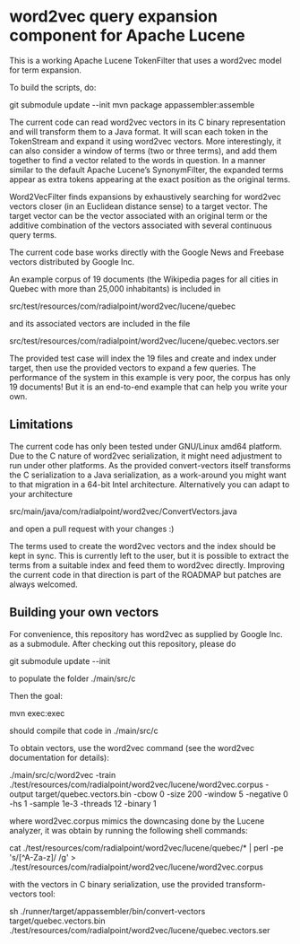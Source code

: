 word2vec query expansion component for Apache Lucene
====================================================

This is a working Apache Lucene TokenFilter that uses a word2vec model for term expansion.

To build the scripts, do:

git submodule update --init
mvn package appassembler:assemble

The current code can read word2vec vectors in its C binary representation and will transform 
them to a Java format. It will scan each token in the TokenStream and expand it using word2vec 
vectors. More interestingly, it can also consider a window of terms (two or three terms), and 
add them together to find a vector related to the words in question. In a manner similar to 
the default Apache Lucene’s SynonymFilter, the expanded terms appear as extra tokens appearing 
at the exact position as the original terms.

Word2VecFilter finds expansions by exhaustively searching for word2vec vectors closer 
(in an Euclidean distance sense) to a target vector. The target vector can be the vector 
associated with an original term or the additive combination of the vectors associated 
with several continuous query terms.

The current code base works directly with the Google News and Freebase vectors distributed 
by Google Inc.

An example corpus of 19 documents (the Wikipedia pages for all cities in Quebec with more
than 25,000 inhabitants) is included in 

  src/test/resources/com/radialpoint/word2vec/lucene/quebec

and its associated vectors are included in the file 

  src/test/resources/com/radialpoint/word2vec/lucene/quebec.vectors.ser
  

The provided test case will index the 19 files and create and index under target, then 
use the provided vectors to expand a few queries. The performance of the system in this
example is very poor, the corpus has only 19 documents! But it is an end-to-end example
that can help you write your own.



Limitations
-----------

The current code has only been tested under GNU/Linux amd64 platform. 
Due to the C nature of word2vec serialization, it might need adjustment
to run under other platforms. As the provided convert-vectors itself 
transforms the C serialization to a Java serialization, as a work-around
you might want to that migration in a 64-bit Intel architecture. Alternatively
you can adapt to your architecture

  src/main/java/com/radialpoint/word2vec/ConvertVectors.java

and open a pull request with your changes :)


The terms used to create the word2vec vectors and the index should 
be kept in sync. This is currently left to the user, but it is possible
to extract the terms from a suitable index and feed them to word2vec
directly. Improving the current code in that direction is part of the
ROADMAP but patches are always welcomed.



Building your own vectors
-------------------------

For convenience, this repository has word2vec as supplied by Google Inc. as a 
submodule. After checking out this repository, please do

git submodule update --init

to populate the folder ./main/src/c

Then the goal:

   mvn exec:exec

should compile that code in ./main/src/c

To obtain vectors, use the word2vec command (see the word2vec documentation for details):

./main/src/c/word2vec -train ./test/resources/com/radialpoint/word2vec/lucene/word2vec.corpus -output target/quebec.vectors.bin -cbow 0 -size 200 -window 5 -negative 0 -hs 1 -sample 1e-3 -threads 12 -binary 1

where word2vec.corpus mimics the downcasing done by the Lucene analyzer, it was obtain
by running the following shell commands:

  cat ./test/resources/com/radialpoint/word2vec/lucene/quebec/* | perl -pe 's/[^A-Za-z]/ /g' > ./test/resources/com/radialpoint/word2vec/lucene/word2vec.corpus
  
with the vectors in C binary serialization, use the provided transform-vectors tool:

  sh ./runner/target/appassembler/bin/convert-vectors target/quebec.vectors.bin ./test/resources/com/radialpoint/word2vec/lucene/quebec.vectors.ser

